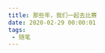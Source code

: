 ```yaml
---
title: 那些年，我们一起去比赛
date: 2020-02-29 00:00:01
tags:
 - 随笔
---
```


<html>
    <head>
    <script src="https://cdnjs.cloudflare.com/ajax/libs/require.js/2.1.10/require.min.js"></script>
    <script src="https://cdnjs.cloudflare.com/ajax/libs/jquery/2.0.3/jquery.min.js"></script>
    </head>
    <body>
        <script>
            require.config({
                paths: {
                    'echarts':'https://assets.pyecharts.org/assets/echarts.min', 'china':'https://assets.pyecharts.org/assets/maps/china'
                }
            });
        </script>
        <div id="ee3a7df7aab3469085fb3172995abf11" style="width: 900px; height: 500px; -webkit-tap-highlight-color: transparent; user-select: none; position: relative;" _echarts_instance_="ec_1574081665671"><div style="position: relative; overflow: hidden; width: 900px; height: 500px; padding: 0px; margin: 0px; border-width: 0px; cursor: pointer;"><canvas data-zr-dom-id="zr_0" width="900" height="500" style="position: absolute; left: 0px; top: 0px; width: 900px; height: 500px; user-select: none; -webkit-tap-highlight-color: rgba(0, 0, 0, 0); padding: 0px; margin: 0px; border-width: 0px;"></canvas></div><div></div></div>
        <script>
            require(['echarts', 'china'], function(echarts) {
                var chart_ee3a7df7aab3469085fb3172995abf11 = echarts.init(
                    document.getElementById('ee3a7df7aab3469085fb3172995abf11'), 'white', {renderer: 'canvas'});
                var option_ee3a7df7aab3469085fb3172995abf11 = {
                    "animation": true,
                    "animationThreshold": 2000,
                    "animationDuration": 1000,
                    "animationEasing": "cubicOut",
                    "animationDelay": 0,
                    "animationDurationUpdate": 300,
                    "animationEasingUpdate": "cubicOut",
                    "animationDelayUpdate": 0,
                    "color": [
                        "#708DF2",
                        "#c23531",
                        "#2f4554",
                        "#61a0a8",
                        "#d48265",
                        "#749f83",
                        "#ca8622",
                        "#bda29a",
                        "#6e7074",
                        "#546570",
                        "#c4ccd3",
                        "#f05b72",
                        "#ef5b9c",
                        "#f47920",
                        "#905a3d",
                        "#fab27b",
                        "#2a5caa",
                        "#444693",
                        "#726930",
                        "#b2d235",
                        "#6d8346",
                        "#ac6767",
                        "#1d953f",
                        "#6950a1",
                        "#918597"
                    ],
                    "series": [
                        {
                            "type": "effectScatter",
                            "name": "destination",
                            "coordinateSystem": "geo",
                            "showEffectOn": "render",
                            "rippleEffect": {
                                "show": true,
                                "brushType": "stroke",
                                "scale": 2.5,
                                "period": 4
                            },
                            "symbolSize": 10,
                            "data": [
                                {
                                    "name": "\u676d\u5dde",
                                    "value": [
                                        120.19,
                                        30.26,
                                        "\u5168\u56fd\u5927\u5b66\u751f\u7535\u5b50\u8bbe\u8ba1\u7ade\u8d5b\n \u4e2d\u56fd\u5927\u5b66\u751f\u667a\u80fd\u8bbe\u8ba1\u7ade\u8d5b\u603b\u51b3\u8d5b"
                                    ]
                                },
                                {
                                    "name": "\u5408\u80a5",
                                    "value": [
                                        117.27,
                                        31.86,
                                        "\u4e2d\u56fd\u673a\u5668\u4eba\u5927\u8d5b\u66a8RoboCup\u516c\u5f00\u8d5b"
                                    ]
                                },
                                {
                                    "name": "\u4e0a\u6d77",
                                    "value": [
                                        121.473701,
                                        31.230416,
                                        "\u56fd\u9645\u5927\u5b66\u751f3D\u6253\u5370\u673a\u8bbe\u8ba1\u9080\u8bf7\u8d5b"
                                    ]
                                },
                                {
                                    "name": "\u5927\u8fde",
                                    "value": [
                                        121.62,
                                        38.92,
                                        "\u5168\u56fd\u5927\u5b66\u751f\u5d4c\u5165\u5f0f\u8bbe\u8ba1\u5927\u8d5b\n \u6c34\u4e0b\u673a\u5668\u4eba\u76ee\u6807\u6293\u53d6\u5927\u8d5b"
                                    ]
                                },
                                {
                                    "name": "\u5317\u4eac",
                                    "value": [
                                        116.407526,
                                        39.90403,
                                        "\u4e0b\u4e00\u4ee3\u4e92\u8054\u7f51\u6280\u672f\u521b\u65b0\u5927\u8d5b\n \u56fd\u9645\u5927\u5b66\u751fiCAN\u521b\u65b0\u521b\u4e1a\u5927\u8d5b"
                                    ]
                                },
                                {
                                    "name": "\u6210\u90fd",
                                    "value": [
                                        104.06,
                                        30.67,
                                        "\u56fd\u9645\u5927\u5b66\u751fiCAN\u521b\u65b0\u521b\u4e1a\u5927\u8d5b"
                                    ]
                                },
                                {
                                    "name": "\u9ed1\u9f99\u6c5f",
                                    "value": [
                                        126.661669,
                                        45.742347,
                                        "\u5927\u5b66\u751f\u521b\u65b0\u65b9\u6cd5\u5927\u8d5b\n\n \u5168\u56fd\u5927\u5b66\u751f\u521b\u65b0\u521b\u4e1a\u5e74\u4f1a"
                                    ]
                                },
                                {
                                    "name": "\u5e7f\u5dde",
                                    "value": [
                                        113.23,
                                        23.16,
                                        "\u4e2d\u56fd\u673a\u5668\u4eba\u53ca\u4eba\u5de5\u667a\u80fd\u5927\u8d5b\n \u4e2d\u56fd\u5de5\u7a0b\u673a\u5668\u4eba\u5927\u8d5b"
                                    ]
                                },
                                {
                                    "name": "\u4f59\u59da",
                                    "value": [
                                        121.1,
                                        30.02,
                                        "\u4e2d\u56fd\u9ad8\u6821\u673a\u5668\u4eba\u521b\u610f\u5927\u8d5b"
                                    ]
                                },
                                {
                                    "name": "\u5357\u4eac",
                                    "value": [
                                        118.78,
                                        32.04,
                                        "\u4eba\u5de5\u667a\u80fd\u6821\u56ed\u521b\u65b0\u5927\u8d5b"
                                    ]
                                }
                            ],
                            "label": {
                                "show": false,
                                "position": "top",
                                "margin": 8
                            }
                        }
                    ],
                    "legend": [
                        {
                            "data": [
                                "destination"
                            ],
                            "selected": {
                                "destination": true
                            },
                            "show": true
                        }
                    ],
                    "tooltip": {
                        "show": true,
                        "trigger": "item",
                        "triggerOn": "mousemove|click",
                        "axisPointer": {
                            "type": "line"
                        },
                        "formatter": function (params) {        return params.name + ' : ' + params.value[2];    },
                        "textStyle": {
                            "fontSize": 14
                        },
                        "borderWidth": 0
                    },
                    "title": [
                        {
                            "text": "Geo-competiton"
                        }
                    ],
                    "geo": {
                        "map": "china",
                        "roam": true,
                        "itemStyle": {
                            "color": "#D8D7D7",
                            "borderColor": "#111"
                        },
                        "emphasis": {}
                    }
                };
                chart_ee3a7df7aab3469085fb3172995abf11.setOption(option_ee3a7df7aab3469085fb3172995abf11);
            });
        </script>
    </body>
</html>


